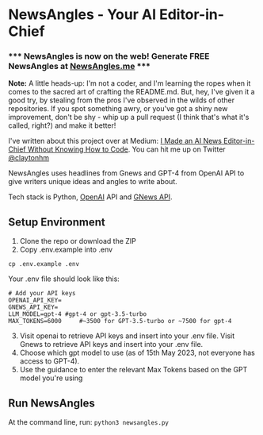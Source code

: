 # NewsAngles - Your AI Editor-in-Chief
### *** NewsAngles is now on the web! Generate FREE NewsAngles at [NewsAngles.me](https://newsangles.me) ***

**Note:** A little heads-up: I'm not a coder, and I'm learning the ropes when it comes to the sacred art of crafting the README.md. But, hey, I've given it a good try, by stealing from the pros I've observed in the wilds of other repositories. If you spot something awry, or you've got a shiny new improvement, don't be shy - whip up a pull request (I think that's what it's called, right?) and make it better!

I've written about this project over at Medium: [I Made an AI News Editor-in-Chief Without Knowing How to Code](https://medium.com/the-generator/i-made-an-ai-news-editor-in-chief-without-knowing-how-to-code-593fac0a493e). You can hit me up on Twitter [@claytonhm](https://twitter.com/claytonhm)


NewsAngles uses headlines from Gnews and GPT-4 from OpenAI API to give writers unique ideas and angles to write about.

Tech stack is Python, [OpenAI](https://platform.openai.com/docs/introduction) API and [GNews API](https://gnews.io/docs/v4#introduction).

## Setup Environment

1. Clone the repo or download the ZIP
2. Copy .env.example into .env 
```
cp .env.example .env
```

Your .env file should look like this:
```
# Add your API keys
OPENAI_API_KEY=
GNEWS_API_KEY=
LLM_MODEL=gpt-4 #gpt-4 or gpt-3.5-turbo
MAX_TOKENS=6000     #~3500 for GPT-3.5-turbo or ~7500 for gpt-4
```
3. Visit openai to retrieve API keys and insert into your .env file. Visit Gnews to retrieve API keys and insert into your .env file.
4. Choose which gpt model to use (as of 15th May 2023, not everyone has access to GPT-4). 
5. Use the guidance to enter the relevant Max Tokens based on the GPT model you're using

## Run NewsAngles
At the command line, run:
```python3 newsangles.py```

